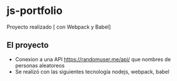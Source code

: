 # js-portfolio
Proyecto realizado [ con Webpack y Babel]


## El proyecto
* Conexion a una API https://randomuser.me/api/ que nombres de personas aleatoreos
* Se realizó con las siguientes tecnología nodejs, webpack, babel
